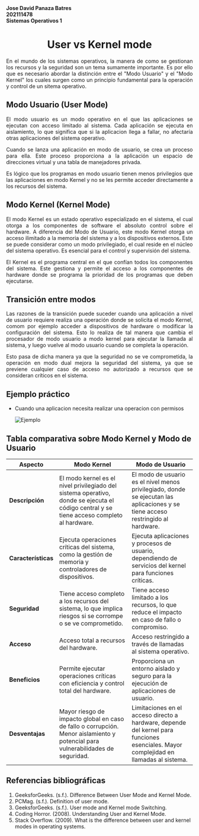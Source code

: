 <b>
Jose David Panaza Batres<br>
202111478<br>
Sistemas Operativos 1
</b>
<h1>
<center>
User vs Kernel mode
</center> 
</h1>
<div style="text-align: justify;">
En el mundo de los sistemas operativos, la manera de como se gestionan los recursos y la seguridad son un tema sumamente importante. Es por ello que es necesario abordar la distinción entre el "Modo Usuario" y el "Modo Kernel" los cuales surgen como un principio fundamental para la operación y control de un sitema operativo.

<h2>Modo Usuario (User Mode)</h2>

El modo usuario es un modo operativo en el que las aplicaciones se ejecutan con acceso limitado al sistema. Cada aplicación se ejecuta en aislamiento, lo que significa que si la aplicacion llega a fallar, no afectaría otras aplicaciones del sistema operativo.

Cuando se lanza una aplicación en modo de usuario, se crea un proceso para ella. Este proceso proporciona a la aplicación un espacio de direcciones virtual y una tabla de manejadores privada.

Es lógico que los programas en modo usuario tienen menos privilegios que las aplicaciones en modo Kernel y no se les permite acceder directamente a los recursos del sistema.

<h2>Modo Kernel (Kernel Mode)</h2>

El modo Kernel es un estado operativo especializado en el sistema, el cual otorga a los componentes de software el absoluto control sobre el hardware. A diferencia del Modo de Usuario, este modo Kernel otorga un acceso ilimitado a la memoria del sistema y a los dispositivos externos. Este se puede considerar como un modo privilegiado, el cual reside en el núcleo del sistema operativo. Es esencial para el control y supervisión del sistema.

El Kernel es el programa central en el que confían todos los componentes del sistema. Este gestiona y permite el acceso a los componentes de hardware donde se programa la prioridad de los programas que deben ejecutarse.

<h2>Transición entre modos</h2>

Las razones de la transición puede suceder cuando una aplicación a nivel de usuario requiere realiza una operación donde se solicita el modo Kernel, comom por ejemplo acceder a dispositivos de hardware o modificar la configuración del sistema. Esto lo realiza de tal manera que cambia el procesador de modo usuario a modo kernel para ejecutar la llamada al sistema, y luego vuelve al modo usuario cuando se completa la operación.

Esto pasa de dicha manera ya que la seguridad no se ve comprometida, la operación en modo dual mejora la seguridad del sistema, ya que se previene cualquier caso de acceso no autorizado a recursos que se consideran críticos en el sistema.

<h2> Ejemplo práctico </h2>

<ul>
<li>Cuando una aplicacion necesita realizar una operacion con permisos</li>

![Ejemplo](https://th.bing.com/th/id/R.cd8b718c20f5040d0a9d651596c456ff?rik=fGidUQy9JU%2b1GA&riu=http%3a%2f%2f4.bp.blogspot.com%2f-u0LiRM4jN4U%2fT9ah89YdUwI%2fAAAAAAAAAEo%2foSzZF6P-Pns%2fw1200-h630-p-k-no-nu%2fllamadas.png&ehk=ENCDdpMDJfSgtSe6OgezuT95arOpU2nMGqHOWyG9WAg%3d&risl=&pid=ImgRaw&r=0)
</ul>
</div>
<h2>Tabla comparativa sobre Modo Kernel y Modo de Usuario</h2>

| Aspecto               | Modo Kernel                               | Modo de Usuario                           |
|-----------------------|-------------------------------------------|------------------------------------------|
| **Descripción**       | El modo kernel es el nivel privilegiado del sistema operativo, donde se ejecuta el código central y se tiene acceso completo al hardware. | El modo de usuario es el nivel menos privilegiado, donde se ejecutan las aplicaciones y se tiene acceso restringido al hardware. |
| **Características**   | Ejecuta operaciones críticas del sistema, como la gestión de memoria y controladores de dispositivos. | Ejecuta aplicaciones y procesos de usuario, dependiendo de servicios del kernel para funciones críticas. |
| **Seguridad**         | Tiene acceso completo a los recursos del sistema, lo que implica riesgos si se corrompe o se ve comprometido. | Tiene acceso limitado a los recursos, lo que reduce el impacto en caso de fallo o compromiso. |
| **Acceso**            | Acceso total a recursos del hardware.       | Acceso restringido a través de llamadas al sistema operativo. |
| **Beneficios**        | Permite ejecutar operaciones críticas con eficiencia y control total del hardware. | Proporciona un entorno aislado y seguro para la ejecución de aplicaciones de usuario. |
| **Desventajas**       | Mayor riesgo de impacto global en caso de fallo o corrupción. Menor aislamiento y potencial para vulnerabilidades de seguridad. | Limitaciones en el acceso directo a hardware, depende del kernel para funciones esenciales. Mayor complejidad en llamadas al sistema. |

<h2>Referencias bibliográficas</h2>

1. GeeksforGeeks. (s.f.). Difference Between User Mode and Kernel Mode.
2. PCMag. (s.f.). Definition of user mode.
3. GeeksforGeeks. (s.f.). User mode and Kernel mode Switching.
4. Coding Horror. (2008). Understanding User and Kernel Mode.
5. Stack Overflow. (2009). What is the difference between user and kernel modes in operating systems.